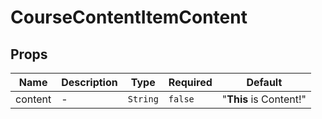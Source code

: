 # CourseContentItemContent

## Props

<!-- @vuese:CourseContentItemContent:props:start -->
|Name|Description|Type|Required|Default|
|---|---|---|---|---|
|content|-|`String`|`false`|"<b>This</b> is Content!"|

<!-- @vuese:CourseContentItemContent:props:end -->


